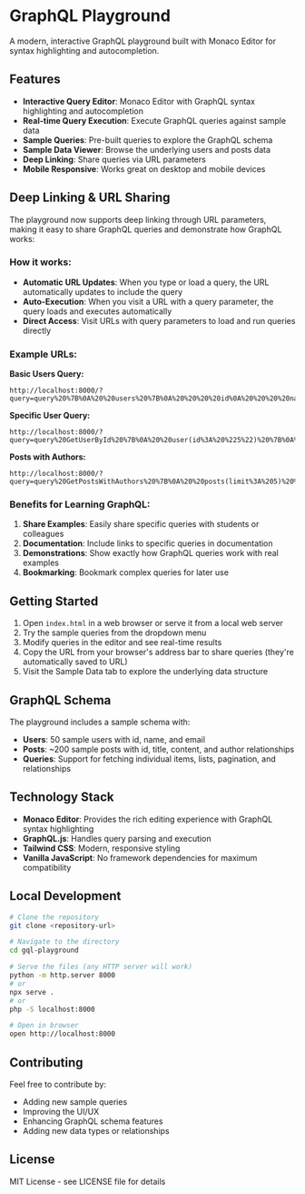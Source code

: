 # GraphQL Playground

A modern, interactive GraphQL playground built with Monaco Editor for syntax highlighting and autocompletion.

## Features

- **Interactive Query Editor**: Monaco Editor with GraphQL syntax highlighting and autocompletion
- **Real-time Query Execution**: Execute GraphQL queries against sample data
- **Sample Queries**: Pre-built queries to explore the GraphQL schema
- **Sample Data Viewer**: Browse the underlying users and posts data
- **Deep Linking**: Share queries via URL parameters
- **Mobile Responsive**: Works great on desktop and mobile devices

## Deep Linking & URL Sharing

The playground now supports deep linking through URL parameters, making it easy to share GraphQL queries and demonstrate how GraphQL works:

### How it works:
- **Automatic URL Updates**: When you type or load a query, the URL automatically updates to include the query
- **Auto-Execution**: When you visit a URL with a query parameter, the query loads and executes automatically
- **Direct Access**: Visit URLs with query parameters to load and run queries directly

### Example URLs:

**Basic Users Query:**
```
http://localhost:8000/?query=query%20%7B%0A%20%20users%20%7B%0A%20%20%20%20id%0A%20%20%20%20name%0A%20%20%20%20email%0A%20%20%7D%0A%7D
```

**Specific User Query:**
```
http://localhost:8000/?query=query%20GetUserById%20%7B%0A%20%20user(id%3A%20%225%22)%20%7B%0A%20%20%20%20id%0A%20%20%20%20name%0A%20%20%20%20email%0A%20%20%7D%0A%7D
```

**Posts with Authors:**
```
http://localhost:8000/?query=query%20GetPostsWithAuthors%20%7B%0A%20%20posts(limit%3A%205)%20%7B%0A%20%20%20%20id%0A%20%20%20%20title%0A%20%20%20%20author%20%7B%0A%20%20%20%20%20%20name%0A%20%20%20%20%20%20email%0A%20%20%20%20%7D%0A%20%20%7D%0A%7D
```

### Benefits for Learning GraphQL:
1. **Share Examples**: Easily share specific queries with students or colleagues
2. **Documentation**: Include links to specific queries in documentation
3. **Demonstrations**: Show exactly how GraphQL queries work with real examples
4. **Bookmarking**: Bookmark complex queries for later use

## Getting Started

1. Open `index.html` in a web browser or serve it from a local web server
2. Try the sample queries from the dropdown menu
3. Modify queries in the editor and see real-time results
4. Copy the URL from your browser's address bar to share queries (they're automatically saved to URL)
5. Visit the Sample Data tab to explore the underlying data structure

## GraphQL Schema

The playground includes a sample schema with:
- **Users**: 50 sample users with id, name, and email
- **Posts**: ~200 sample posts with id, title, content, and author relationships
- **Queries**: Support for fetching individual items, lists, pagination, and relationships

## Technology Stack

- **Monaco Editor**: Provides the rich editing experience with GraphQL syntax highlighting
- **GraphQL.js**: Handles query parsing and execution
- **Tailwind CSS**: Modern, responsive styling
- **Vanilla JavaScript**: No framework dependencies for maximum compatibility

## Local Development

```bash
# Clone the repository
git clone <repository-url>

# Navigate to the directory
cd gql-playground

# Serve the files (any HTTP server will work)
python -m http.server 8000
# or
npx serve .
# or
php -S localhost:8000

# Open in browser
open http://localhost:8000
```

## Contributing

Feel free to contribute by:
- Adding new sample queries
- Improving the UI/UX
- Enhancing GraphQL schema features
- Adding new data types or relationships

## License

MIT License - see LICENSE file for details